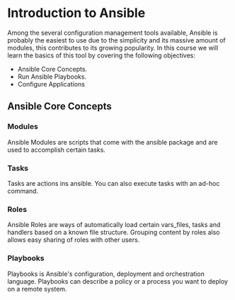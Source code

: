 # Introduction to Ansible

Among the several configuration management tools available,  Ansible is probably the easiest to use due to the simplicity 
and its massive amount of modules, this contributes to its growing popularity. In this course we will learn the basics of
this tool by covering the following objectives: 

- Ansible Core Concepts.
- Run Ansible Playbooks.
- Configure Applications

## Ansible Core Concepts

### Modules

Ansible Modules are scripts that come with the ansible package and are used to accomplish certain tasks.

### Tasks

Tasks are actions ins ansible. You can also execute tasks with an ad-hoc command.

### Roles 

Ansible Roles are ways of automatically load certain vars_files, tasks and handlers based on a known file 
structure. Grouping content by roles also allows easy sharing of roles with other users.

### Playbooks

Playbooks is Ansible's configuration, deployment and orchestration language. Playbooks can describe a policy or a process
you want to deploy on a remote system. 
